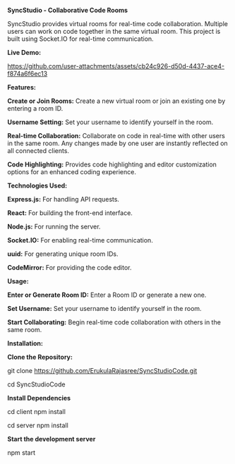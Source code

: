 **SyncStudio - Collaborative Code Rooms**

SyncStudio provides virtual rooms for real-time code collaboration. Multiple users can work on code together in the same virtual room. This project is built using Socket.IO for real-time communication.


**Live Demo:**


https://github.com/user-attachments/assets/cb24c926-d50d-4437-ace4-f874a6f6ec13


**Features:**

**Create or Join Rooms:** Create a new virtual room or join an existing one by entering a room ID.

**Username Setting:** Set your username to identify yourself in the room.

**Real-time Collaboration:** Collaborate on code in real-time with other users in the same room. Any changes made by one user are instantly reflected on all connected clients.

**Code Highlighting:** Provides code highlighting and editor customization options for an enhanced coding experience.


**Technologies Used:**

**Express.js:** For handling API requests.

**React:** For building the front-end interface.

**Node.js:** For running the server.

**Socket.IO:** For enabling real-time communication.

**uuid:** For generating unique room IDs.

**CodeMirror:** For providing the code editor.

**Usage:**

**Enter or Generate Room ID:** Enter a Room ID or generate a new one.

**Set Username:** Set your username to identify yourself in the room.

**Start Collaborating:** Begin real-time code collaboration with others in the same room.

**Installation:**

**Clone the Repository:**

git clone https://github.com/ErukulaRajasree/SyncStudioCode.git

cd SyncStudioCode

**Install Dependencies**

cd client
npm install

cd server
npm install

**Start the development server**

npm start




